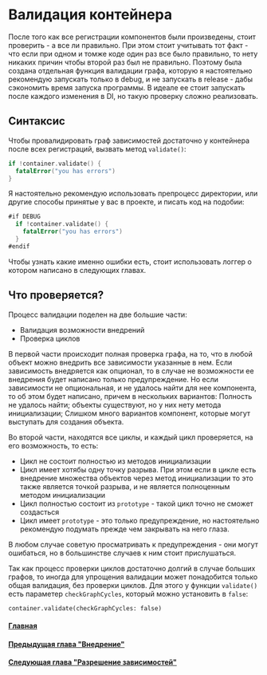 # Валидация контейнера

После того как все регистрации компонентов были произведены, стоит проверить - а все ли правильно. При этом стоит учитывать тот факт - что если при одном и томже коде один раз все было правильно, то нету никаких причин чтобы второй раз был не правильно. Поэтому была создана отдельная функция валидации графа, которую я настоятельно рекомендую запускать только в debug, и не запускать в release - дабы сэкономить время запуска программы. В идеале ее стоит запускать после каждого изменения в DI, но такую проверку сложно реализовать.

## Синтаксис
Чтобы провалидировать граф зависимостей достаточно у контейнера после всех регистраций, вызвать метод `validate()`:
```Swift
if !container.validate() {
  fatalError("you has errors")
}
```
Я настоятельно рекомендую использовать препроцесс директории, или другие способы принятые у вас в проекте, и писать код на подобии:
```Swift
#if DEBUG
  if !container.validate() {
    fatalError("you has errors")
  }
#endif
```

Чтобы узнать какие именно ошибки есть, стоит использовать логгер о котором написано в следующих главах.

## Что проверяется?
Процесс валидации поделен на две большие части:
* Валидация возможности внедрений
* Проверка циклов

В первой части происходит полная проверка графа, на то, что в любой объект можно внедрить все зависимости указанные в нем. Если зависимость внедряется как опционал, то в случае не возможности ее внедрения будет написано только предупреждение. Но если зависимости не опциональная, и не удалось найти для нее компонента, то об этом будет написано, причем в нескольких вариантов: Полность не удалось найти; объекты существуют, но у них нету метода инициализации; Слишком много вариантов компонент, которые могут выступать для создания объекта.

Во второй части, находятся все циклы, и каждый цикл проверяется, на его возможность, то есть:
* Цикл не состоит полностью из методов инициализации 
* Цикл имеет хотябы одну точку разрыва. При этом если в цикле есть внедрение множества объектов через метод инициализации то это также является точкой разрыва, и не является полноценным методом инициализации
* Цикл полностью состоит из `prototype` - такой цикл точно не сможет создасться
* Цикл имеет `prototype` - это только предупреждение, но настоятельно рекомендую подумать прежде чем закрывать на него глаза.

В любом случае советую просматривать к предупреждения - они могут ошибаться, но в большинстве случаев к ним стоит прислушаться.

Так как процесс проверки циклов достаточно долгий в случае больших графов, то иногда для упрощения валидации может понадобится только общая валидация, без проверки циклов. Для этого у функции `validate()` есть параметер `checkGraphCycles`, который можно установить в `false`:
```
container.validate(checkGraphCycles: false)
```

#### [Главная](main.md)
#### [Предыдущая глава "Внедрение"](injection.md#Внедрение)
#### [Следующая глава "Разрешение зависимостей"](resolve.md#Разрешение-зависимостей)
